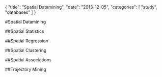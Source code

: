 {
  "title": "Spatial Datamining",
  "date": "2013-12-05",
  "categories": [
  "study",
  "databases"
  ]
}

#Spatial Datamining

##Spatial Statistics

##Spatial Regression

##Spatial Clustering

##Spatial Associations

##Trajectory Mining

